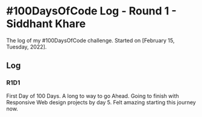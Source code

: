 # #100DaysOfCode Log - Round 1 - Siddhant Khare

The log of my #100DaysOfCode challenge. Started on [February 15, Tuesday, 2022].

## Log

### R1D1 

First Day of 100 Days. A long to way to go Ahead. Going to finish with Responsive Web design projects by day 5. Felt amazing starting this journey now.